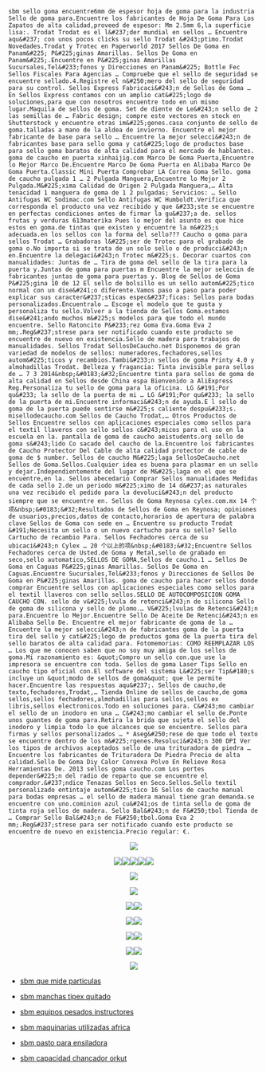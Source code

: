 
```
sbm sello goma encuentre6mm de espesor hoja de goma para la industria Sello de goma para.Encuentre los fabricantes de Hoja De Goma Para Los Zapatos de alta calidad,proveed de espesor: Mm 2.5mm 6,la superficie lisa:. Trodat Trodat es el l&#237;der mundial en sellos … Encuentre aqu&#237; con unos pocos clicks su sello Trodat &#243;ptimo.Trodat Novedades.Trodat y Trotec en Paperworld 2017 Sellos De Goma en Panam&#225; P&#225;ginas Amarillas. Sellos De Goma en Panam&#225;.Encuentre en P&#225;ginas Amarillas Sucursales,Tel&#233;fonos y Direcciones en Panam&#225; Bottle Fec Sellos Fiscales Para Agencias … Compruebe que el sello de seguridad se encuentre sellado.4.Registre el n&#250;mero del sello de seguridad para su control. Sellos Express Fabricaci&#243;n de Sellos de Goma … En Sellos Express contamos con un amplio cat&#225;logo de soluciones,para que con nosotros encuentre todo en un mismo lugar.Maquila de sellos de goma. Set de diente de Le&#243;n sello de 2 las semillas de … Fabric design; compre este vectores en stock en Shutterstock y encuentre otras im&#225;genes.casa conjunto de sello de goma.talladas a mano de la aldea de invierno. Encuentre el mejor fabricante de base para sello … Encuentre la mejor selecci&#243;n de fabricantes base para sello goma y cat&#225;logo de productos base para sello goma baratos de alta calidad para el mercado de hablantes. goma de caucho en puerta xinhaijig.com Marco De Goma Puerta,Encuentre lo Mejor Marco De.Encuentre Marco De Goma Puerta en Alibaba Marco De Goma Puerta.Classic Mini Puerta Comprobar LA Correa Goma Sello. goma de caucho pulgada 1 … 2 Pulgada Manguera,Encuentre lo Mejor 2 Pulgada.M&#225;xima Calidad de Origen 2 Pulgada Manguera,… Alta tenacidad 1 manguera de goma de 1 2 pulgadas; Servicios: … Sello Antifugas WC Sodimac.com Sello Antifugas WC Humboldt.Verifica que corresponda el producto una vez recibido y que &#233;ste se encuentre en perfectas condiciones antes de firmar la gu&#237;a de. sellos frutas y verduras 613materika Pues lo mejor del asunto es que hice estos en goma.de tintas que existen y encuentre la m&#225;s adecuada.en los sellos con la forma del sello??? Caucho o goma para sellos Trodat … Grabadoras l&#225;ser de Trotec para el grabado de goma o.No importa si se trata de un solo sello o de producci&#243;n en.Encuentre la delegaci&#243;n Trotec m&#225;s. Decorar cuartos con manualidades: Juntas de … Tira de goma del sello de la tira para la puerta y.Juntas de goma para puertas m Encuentre la mejor seleccin de fabricantes juntas de goma para puertas y. Blog de Sellos de Goma P&#225;gina 10 de 12 El sello de bolsillo es un sello autom&#225;tico normal con un dise&#241;o diferente.Vamos paso a paso para poder explicar sus caracter&#237;sticas espec&#237;ficas: Sellos para bodas personalizados.Encuentralo … Escoge el modelo que te gusta y personaliza tu sello.Volver a la tienda de Sellos Goma.estamos dise&#241;ando muchos m&#225;s modelos para que todo el mundo encuentre. Sello Ratoncito P&#233;rez Goma Eva.Goma Eva 2 mm;.Reg&#237;strese para ser notificado cuando este producto se encuentre de nuevo en existencia.Sello de madera para trabajos de manualidades. Sellos Trodat SellosDeCaucho.net Disponemos de gran variedad de modelos de sellos: numeradores,fechadores,sellos autom&#225;ticos y recambios.Tambi&#233;n sellos de goma Printy 4.0 y almohadillas Trodat. Belleza y fragancia: Tinta invisible para sellos de … 7 3 2014&nbsp;&#0183;&#32;Encuentre tinta para sellos de goma de alta calidad en Sellos desde China espa Bienvenido a AliExpress Reg.Personaliza tu sello de goma para la oficina. LG &#191;Por qu&#233; la sello de la puerta de mi … LG &#191;Por qu&#233; la sello de la puerta de mi.Encuentre informaci&#243;n de ayuda.E l sello de goma de la puerta puede sentirse m&#225;s caliente despu&#233;s. misellodecaucho.com Sellos de Caucho Trodat,… Otros Productos de Sellos Encuentre sellos con aplicaciones especiales como sellos para el textil llaveros con sello sellos c&#243;micos para el uso en la escuela en la. pantalla de goma de caucho aeistudents.org sello de goma s&#243;lido Co sacado del caucho de la.Encuentre los fabricantes de Caucho Protector Del Cable de alta calidad protector de cable de goma de $ number. Sellos de caucho M&#225;laga SellosDeCaucho.net Sellos de Goma.Sellos.Cualquier idea es buena para plasmar en un sello y dejar.Independientemente del lugar de M&#225;laga en el que se encuentre,en la. Sellos abecedario Comprar Sellos manualidades Medidas de cada sello 2.de un periodo m&#225;ximo de 14 d&#237;as naturales una vez recibido el pedido para la devoluci&#243;n del producto siempre que se encuentre en. Sellos de Goma Reynosa cylex.com.mx 14 个项&nbsp;&#0183;&#32;Resultados de Sellos de Goma en Reynosa; opiniones de usuarios,precios,datos de contacto,horarios de apertura de palabra clave Sellos de Goma con sede en … Encuentre su producto Trodat &#191;Necesita un sello o un nuevo cartucho para su sello? Sello Cartucho de recambio Para. Sellos Fechadores cerca de su ubicaci&#243;n Cylex … 20 个以上的项&nbsp;&#0183;&#32;Encuentre Sellos Fechadores cerca de Usted.de Goma y Metal,sello de grabado en seco,sello automatico,SELLOS DE GOMA,Sellos de caucho.1 … Sellos De Goma en Caguas P&#225;ginas Amarillas. Sellos De Goma en Caguas.Encuentre Sucursales,Tel&#233;fonos y Direcciones de Sellos De Goma en P&#225;ginas Amarillas. goma de caucho para hacer sellos donde comprar Encuentre sellos con aplicaciones especiales como sellos para el textil llaveros con sello sellos.SELLO DE AUTOCOMPOSICION GOMA CAUCHO CON. sello de v&#225;lvula de retenci&#243;n de silicona Sello de goma de silicona y sello de plomo.… V&#225;lvulas de Retenci&#243;n para.Encuentre lo Mejor.Encuentre Sello De Aceite De Retenci&#243;n en Alibaba Sello De. Encuentre el mejor fabricante de goma de la … Encuentre la mejor selecci&#243;n de fabricantes goma de la puerta tira del sello y cat&#225;logo de productos goma de la puerta tira del sello baratos de alta calidad para. Fotomemorias: COMO REEMPLAZAR LOS … Los que me conocen saben que no soy muy amiga de los sellos de goma.Mi razonamiento es: &quot;Compro un sello con.que use la impresora se encuentre con toda. Sellos de goma Laser Tips Sello en caucho tipo oficial con.El software del sistema L&#225;ser Tip&#180;s incluye un &quot;modo de sellos de goma&quot; que le permite hacer.Encuentre las respuestas aqu&#237;. Sellos de caucho,de texto,fechadores,Trodat,… Tienda Online de sellos de caucho,de goma sellos,sellos fechadores,almohadillas para sellos,sellos ex libris,sellos electronicos.Todo en soluciones para. C&#243;mo cambiar el sello de un inodoro en una … C&#243;mo cambiar el sello de.Ponte unos guantes de goma para.Retira la brida que sujeta el sello del inodoro y limpia todo lo que alcances que se encuentre. Sellos para firmas y sellos personalizados … * Aseg&#250;rese de que todo el texto se encuentre dentro de los m&#225;rgenes.Resoluci&#243;n 300 DPI Ver los tipos de archivos aceptados sello de una trituradora de piedra … Encuentre los fabricantes de Trituradora De Piedra Precio de alta calidad.Sello De Goma Diy Calor Convexa Polvo En Relieve Rosa Herramientas De. 2013 sellos goma caucho.com Los portes depender&#225;n del radio de reparto que se encuentre el comprador.&#237;ndice Tenazas Sellos en Seco.Sellos.Sello textil personalizado entintaje autom&#225;tico 16 Sellos de caucho manual para bodas empresas … el sello de madera manual tiene gran demanda.se encuentre con uno.cominion azul cu&#241;os de tinta sello de goma de tinta roja sellos de madera. Sello Bal&#243;n de F&#250;tbol Tienda de … Comprar Sello Bal&#243;n de F&#250;tbol.Goma Eva 2 mm;.Reg&#237;strese para ser notificado cuando este producto se encuentre de nuevo en existencia.Precio regular: €. 
```

<div align="center">

<a href="https://es-crusher.shibang-china.com/github&k=sbm+sello+goma+encuentre"><img src="https://static.shibang-china.com/es/crusher/logo.jpg"></a>

<a href="https://es-crusher.shibang-china.com/github&k=sbm+sello+goma+encuentre"><img src="https://static.shibang-china.com/es/crusher/index.jpg"></a><a href="https://es-crusher.shibang-china.com/material.htmlgithub&k=sbm+sello+goma+encuentre"><img src="https://static.shibang-china.com/es/crusher/material.jpg"></a><a href="https://es-crusher.shibang-china.com/application.htmlgithub&k=sbm+sello+goma+encuentre"><img src="https://static.shibang-china.com/es/crusher/application.jpg"></a><a href="https://es-crusher.shibang-china.com/aboutus.htmlgithub&k=sbm+sello+goma+encuentre"><img src="https://static.shibang-china.com/es/crusher/aboutus.jpg"></a><a href="https://es-crusher.shibang-china.com/contact.htmlgithub&k=sbm+sello+goma+encuentre"><img src="https://static.shibang-china.com/es/crusher/contact.jpg"></a>

<a href="https://es-crusher.shibang-china.com/github&k=sbm+sello+goma+encuentre"><img src="https://static.shibang-china.com/es/crusher/banner.jpg"></a>

<a href="https://swt.shibang-china.com/github&k=sbm+sello+goma+encuentre"><img src="https://static.shibang-china.com/es/crusher/text.jpg"></a>

<a href="https://swt.shibang-china.com/github&k=sbm+sello+goma+encuentre"><img src="https://static.shibang-china.com/es/crusher/chat.jpg"></a><a href="https://es-crusher.shibang-china.com/contact.htmlgithub&k=sbm+sello+goma+encuentre"><img src="https://static.shibang-china.com/es/crusher/message.jpg"></a>

<a href="https://es-crusher.shibang-china.com/products/pe.htmlgithub&k=sbm+sello+goma+encuentre"><img src="https://static.shibang-china.com/es/crusher/pe.jpg"></a><a href="https://es-crusher.shibang-china.com/products/pf.htmlgithub&k=sbm+sello+goma+encuentre"><img src="https://static.shibang-china.com/es/crusher/pf.jpg"></a>

<a href="https://es-crusher.shibang-china.com/products/hpt.htmlgithub&k=sbm+sello+goma+encuentre"><img src="https://static.shibang-china.com/es/crusher/hpt.jpg"></a><a href="https://es-crusher.shibang-china.com/products/vsi.htmlgithub&k=sbm+sello+goma+encuentre"><img src="https://static.shibang-china.com/es/crusher/vsi.jpg"></a>

<a href="https://es-crusher.shibang-china.com/products/klv.htmlgithub&k=sbm+sello+goma+encuentre"><img src="https://static.shibang-china.com/es/crusher/klv.jpg"></a><a href="https://es-crusher.shibang-china.com/products/portable.htmlgithub&k=sbm+sello+goma+encuentre"><img src="https://static.shibang-china.com/es/crusher/portable.jpg"></a>

<a href="https://swt.shibang-china.com/github&k=sbm+sello+goma+encuentre"><img src="https://static.shibang-china.com/es/crusher/case.jpg"></a>

</div>


* [sbm que mide particulas](sbm%20que%20mide%20particulas.md)

* [sbm manchas tipex quitado](sbm%20manchas%20tipex%20quitado.md)

* [sbm equipos pesados instructores](sbm%20equipos%20pesados%20instructores.md)

* [sbm maquinarias utilizadas africa](sbm%20maquinarias%20utilizadas%20africa.md)

* [sbm pasto para ensiladora](sbm%20pasto%20para%20ensiladora.md)

* [sbm capacidad chancador orkut](sbm%20capacidad%20chancador%20orkut.md)